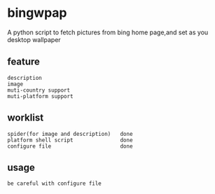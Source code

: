 # bingwpap

A python script to fetch pictures from bing home page,and set as you desktop wallpaper

## feature
	description
	image
	muti-country support
	muti-platform support

## worklist
	spider(for image and description) 	done
	platform shell script 				done
	configure file 						done
		

## usage
	be careful with configure file